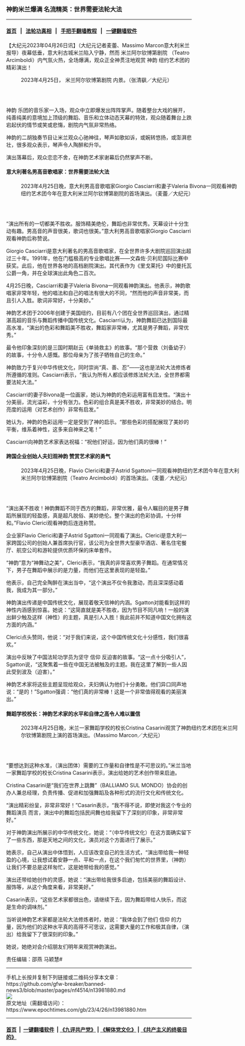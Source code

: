 ### 神韵米兰爆满 名流精英：世界需要法轮大法
------------------------

#### [首页](https://github.com/gfw-breaker/banned-news3/blob/master/README.md) &nbsp;&nbsp;|&nbsp;&nbsp; [法轮功真相](https://github.com/begood0513/basic/blob/master/README.md)  &nbsp;&nbsp;|&nbsp;&nbsp; [手把手翻墙教程](https://github.com/gfw-breaker/guides/wiki)  &nbsp;&nbsp;|&nbsp;&nbsp; [一键翻墙软件](https://github.com/gfw-breaker/nogfw/blob/master/README.md)  



<div><p>
 【大纪元2023年04月26日讯】（大纪元记者麦蕾、Massimo Marcon意大利米兰报导）夜幕低垂，意大利古城米兰陷入宁静，然而
 <ok href="https://www.epochtimes.com/gb/tag/%E7%B1%B3%E5%85%B0%E9%98%BF%E5%B0%94%E9%92%A6%E5%8D%9A%E7%AC%AC%E5%89%A7%E9%99%A2.html">
  米兰阿尔钦博第剧院
 </ok>
 （Teatro Arcimboldi）内气氛火热，全场爆满，观众正全神贯注地观赏
 <ok href="https://www.epochtimes.com/gb/tag/%E7%A5%9E%E9%9F%B5.html">
  神韵
 </ok>
 纽约艺术团的精彩演出！
</p>
<figure aria-describedby="caption-attachment-13981885" class="wp-caption aligncenter" id="attachment_13981885" style="width: 600px">
 <ok href="https://i.epochtimes.com/assets/uploads/2023/04/id13981885-2304251901382124.jpg" target="_blank">
  <img alt="" class="size-large wp-image-13981885" src="https://i.epochtimes.com/assets/uploads/2023/04/id13981885-2304251901382124-600x400.jpg" title=""/>
 </ok>
 <br/><figcaption class="wp-caption-text" id="caption-attachment-13981885">
  2023年4月25日，
  <ok href="https://www.epochtimes.com/gb/tag/%E7%B1%B3%E5%85%B0%E9%98%BF%E5%B0%94%E9%92%A6%E5%8D%9A%E7%AC%AC%E5%89%A7%E9%99%A2.html">
   米兰阿尔钦博第剧院
  </ok>
  内景。（张清飖／大纪元）
 </figcaption><br/>
</figure><br/>
<p>
 <ok href="https://www.epochtimes.com/gb/tag/%E7%A5%9E%E9%9F%B5.html">
  神韵
 </ok>
 乐团的音乐家一入场，观众中立即爆发出阵阵掌声。随着整台大戏的展开，纯善纯美的意境加上顶级的舞蹈、音乐和立体动态天幕的特效，观众随着舞台上跌宕起伏的情节或笑或悲慯，剧院内气氛非常热络。
</p>
<p>
 神韵的二胡独奏节目让米兰观众心驰神往，琴声如歌如诉，或婉转悠扬，或澎湃悲壮，很多观众表示，琴声令人陶醉和升华。
</p>
<p>
 演出落幕后，观众恋恋不舍，在神韵艺术家谢幕后仍然掌声不断。
</p>
<h4>
 意大利著名男高音歌唱家：世界需要法轮大法
</h4>
<figure aria-describedby="caption-attachment-13981886" class="wp-caption aligncenter" id="attachment_13981886" style="width: 600px">
 <ok href="https://i.epochtimes.com/assets/uploads/2023/04/id13981886-2304251814172124.jpg" target="_blank">
  <img alt="" class="size-large wp-image-13981886" src="https://i.epochtimes.com/assets/uploads/2023/04/id13981886-2304251814172124-600x400.jpg" title=""/>
 </ok>
 <br/><figcaption class="wp-caption-text" id="caption-attachment-13981886">
  2023年4月25日晚，意大利男高音歌唱家Giorgio Casciarri和妻子Valeria Bivona一同观看神韵纽约艺术团今年在意大利米兰阿尔钦博第剧院的首场演出。（麦蕾／大纪元）
 </figcaption><br/>
</figure><br/>
<p>
 “演出所有的一切都美不胜收。服饰精美绝伦，舞蹈也非常优秀。天幕设计十分生动有趣。男高音的声音很美，歌词也很美。”意大利男高音歌唱家Giorgio Casciarri观看神韵后称赞说。
</p>
<p>
 Giorgio Casciarri是意大利著名的男高音歌唱家，在全世界许多大剧院巡回演出超过三十年。1991年，他在门槛极高的专业歌唱比赛——文森佐‧贝利尼国际比赛中获奖。此后，他在世界各地的高档剧院演出。其代表作为《里戈莱托》中的曼托瓦公爵一角，并在全球演出此角色二百次。
</p>
<p>
 4月25日晚，Casciarri和妻子Valeria Bivona一同观看神韵演出。他表示，神韵歌唱家非常年轻，他的唱法和自己的唱法有很大的不同，“然而他的声音非常美，而且引人入胜。歌词非常好，十分美妙。”
</p>
<p>
 神韵艺术团于2006年创建于美国纽约，目前有八个团在全世界巡回演出，通过精湛高超的音乐与舞蹈传播中国传统文化。Casciarri认为，神韵舞蹈已达到国际最高水准，“演出的色彩和舞蹈美不胜收，舞蹈家非常棒，尤其是男子舞蹈，非常优秀。”
</p>
<p>
 最令他印象深刻的是三国时期赵云《单骑救主》的故事。“那个营救（刘备幼子）的故事，十分令人感慨。那位母亲为了孩子牺牲自己的生命。”
</p>
<p>
 神韵致力于复兴中华传统文化，同时崇尚“真、善、忍”——这也是法轮大法修炼者所遵循的准则。Casciarri表示，“我认为所有人都应该修炼法轮大法，全世界都需要法轮大法。”
</p>
<p>
 Casciarri的妻子Bivona是一位画家，她认为神韵的色彩运用富有启发性。“演出十分美丽，流光溢彩，十分有张力。色彩的组合真是美不胜收，非常美妙的结合。明亮度的运用（对艺术创作）非常有启发。”
</p>
<p>
 她认为，神韵的色彩运用一定是受到了神的启示。“那些色彩的搭配展现了美妙的平衡，维系着神性，这多来自神来之笔！”
</p>
<p>
 Casciarri向神韵艺术家表达祝福：“祝他们好运，因为他们真的很棒！”
</p>
<h4>
 跨国企业创始人夫妇观神韵 赞赏艺术家的勇气
</h4>
<figure aria-describedby="caption-attachment-13981888" class="wp-caption aligncenter" id="attachment_13981888" style="width: 600px">
 <ok href="https://i.epochtimes.com/assets/uploads/2023/04/id13981888-2304251814282124.jpg" target="_blank">
  <img alt="" class="size-large wp-image-13981888" src="https://i.epochtimes.com/assets/uploads/2023/04/id13981888-2304251814282124-600x400.jpg" title=""/>
 </ok>
 <br/><figcaption class="wp-caption-text" id="caption-attachment-13981888">
  2023年4月25日晚，Flavio Clerici和妻子Astrid Sgattoni一同观看神韵纽约艺术团今年在意大利米兰阿尔钦博第剧院（Teatro Arcimboldi）的首场演出。（麦蕾／大纪元）
 </figcaption><br/>
</figure><br/>
<p>
 “演出美不胜收！神韵舞蹈不同于西方的舞蹈，非常优雅，最令人瞩目的是男子舞蹈所展现的轻盈感，真是超凡脱俗、美妙绝伦。整个演出的色彩协调，十分祥和。”Flavio Clerici观看神韵后连连称赞。
</p>
<p>
 企业家Flavio Clerici和妻子Astrid Sgattoni一同观看了演出。Clerici是意大利一家跨国公司的创始人兼首席执行官，该公司为全世界大型豪华酒店、著名住宅餐厅、航空公司和游轮提供优质环保的床单套件。
</p>
<p>
 “神韵”意为“神舞动之美”，Clerici表示，“我真的非常喜欢男子舞蹈。在通常情况下，男子在舞蹈中展示的是力量，而他们在这里表现的是轻盈。”
</p>
<p>
 他表示，自己完全陶醉在演出当中，“这个演出不仅令我激动，而且深深感动着我，我成为其一部分。”
</p>
<p>
 神韵演出传递是中国传统文化，展现着敬天信神的内涵。Sgatton对能看到这样的神性内涵感到惊喜。她说：“这简直就是美不胜收，因为节目不同凡响！一般的演出鲜少触及这样（神性）的主题，真是引人入胜！我此前并不知道中国文化拥有这方面的内涵。”
</p>
<p>
 Clerici点头赞同，他说：“对于我们来说，这个中国传统文化十分感性，我们很喜欢。”
</p>
<p>
 演出中反映了中国法轮功学员为坚守
 <ok href="https://www.epochtimes.com/gb/tag/%E4%BF%A1%E4%BB%B0.html">
  信仰
 </ok>
 反迫害的故事。“这一点十分吸引人”，Sgatton说，“这聚焦着一些在中国无法被触及的主题。我在这里了解到一些人因此受到波及（迫害）。”
</p>
<p>
 神韵艺术家将这些主题呈现给观众，夫妇俩认为他们十分勇敢。他们异口同声地说：“是的！”Sgatton强调：“他们真的非常棒！这是一个非常值得观看的美丽演出。”
</p>
<h4>
 舞蹈学校校长：神韵艺术家的水平和自律之高令人难以置信
</h4>
<figure aria-describedby="caption-attachment-13981890" class="wp-caption aligncenter" id="attachment_13981890" style="width: 600px">
 <ok href="https://i.epochtimes.com/assets/uploads/2023/04/id13981890-2304251859182124.jpg" target="_blank">
  <img alt="" class="size-large wp-image-13981890" src="https://i.epochtimes.com/assets/uploads/2023/04/id13981890-2304251859182124-600x400.jpg" title=""/>
 </ok>
 <br/><figcaption class="wp-caption-text" id="caption-attachment-13981890">
  2023年4月25日晚，米兰一家舞蹈学校的校长Cristina Casarini观赏了神韵纽约艺术团在米兰阿尔钦博第剧院上演的首场演出。（Massimo Marcon／大纪元）
 </figcaption><br/>
</figure><br/>
<p>
 “要想达到这种水准，（演出团体）需要的工作量和自律性是不可思议的。”米兰当地一家舞蹈学校的校长Cristina Casarini表示，演出给她的艺术创作带来启迪。
</p>
<p>
 Cristina Casarini是“我们在世界上跳舞”（BALLIAMO SUL MONDO）协会的创办人兼总经理，负责传播、促进和加强舞蹈及各种形式的流行文化和传统文化。
</p>
<p>
 “演出精彩纷呈，非常非常好！”Casarin表示，“我不得不说，即使对我这个专业的
 <ok href="https://www.epochtimes.com/gb/tag/%E8%88%9E%E8%B9%88%E6%BC%94%E5%91%98.html">
  舞蹈演员
 </ok>
 而言，演出中的舞蹈包括民间舞也给我留下了深刻的印象，非常非常好。”
</p>
<p>
 对于神韵演出所展示的中华传统文化，她说：“（中华传统文化）在这方面确实留下了一些东西，那是天地之间的文化，演员对这个方面进行了展示。”
</p>
<p>
 她表示，自己从演出中体悟到，人应该改变自己的生活方式，“演出带给我一种轻盈的心境，让我想试着安静一点、平和一点，在这个我们匆忙的世界里，（神韵）让我们不要总是这样匆忙，这是她带给我的感觉。”
</p>
<p>
 演出还带给她创作的灵感，她说：“演出带给我很多启迪，包括美丽的舞蹈设计、服饰等，从这个角度来看，非常美好。”
</p>
<p>
 Casarin表示，“这些艺术家都很出色，请继续下去，因为舞蹈带给人快乐，而这是生命的调味剂。”
</p>
<p>
 当听说神韵艺术家都是法轮大法修炼者时，她说：“我体会到了他们
 <ok href="https://www.epochtimes.com/gb/tag/%E4%BF%A1%E4%BB%B0.html">
  信仰
 </ok>
 的力量，因为他们的这种水平真的高得不可思议，这需要大量的工作和极其自律，（演出）给我留下了很深刻的印象。”
</p>
<p>
 她说，她绝对会介绍朋友们明年来观赏神韵演出。
</p>
<p>
 责任编辑：邵燕 马颖慧#
</p>
</div>
<hr/>
手机上长按并复制下列链接或二维码分享本文章：<br/>
https://github.com/gfw-breaker/banned-news3/blob/master/pages/nf4514/n13981880.md <br/>
<a href='https://github.com/gfw-breaker/banned-news3/blob/master/pages/nf4514/n13981880.md'><img src='https://github.com/gfw-breaker/banned-news3/blob/master/pages/nf4514/n13981880.md.png'/></a> <br/>
原文地址（需翻墙访问）：https://www.epochtimes.com/gb/23/4/26/n13981880.htm


------------------------
#### [首页](https://github.com/gfw-breaker/banned-news3/blob/master/README.md) &nbsp;|&nbsp; [一键翻墙软件](https://github.com/gfw-breaker/nogfw/blob/master/README.md) &nbsp;| [《九评共产党》](https://github.com/gfw-breaker/9ping.md/blob/master/README.md#九评之一评共产党是什么) | [《解体党文化》](https://github.com/gfw-breaker/jtdwh.md/blob/master/README.md) | [《共产主义的终极目的》](https://github.com/gfw-breaker/gczydzjmd.md/blob/master/README.md)


<img src='http://gfw-breaker.win/banned-news3/pages/nf4514/n13981880.md' width='0px' height='0px'/>